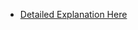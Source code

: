 - [Detailed Explanation Here](https://leetcode.com/problems/simplify-path/discuss/1847357/C%2B%2B-oror-Easy-oror-Stack-oror-Simple-oror-Explained-oror-Algorithm) <br>